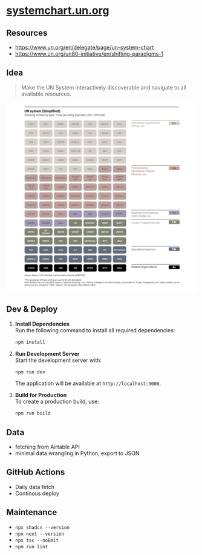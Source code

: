 # [systemchart.un.org](https://systemchart.un.org)

## Resources

- https://www.un.org/en/delegate/page/un-system-chart
- https://www.un.org/un80-initiative/en/shifting-paradigms-1

## Idea

> Make the UN System interactively discoverable and navigate to all available resources.

![UN System](docs/annex_un_system.png)

## Dev & Deploy

1. **Install Dependencies**  
   Run the following command to install all required dependencies:

   ```bash
   npm install
   ```

2. **Run Development Server**  
   Start the development server with:

   ```bash
   npm run dev
   ```

   The application will be available at `http://localhost:3000`.

3. **Build for Production**  
   To create a production build, use:
   ```bash
   npm run build
   ```

## Data

- fetching from Airtable API
- minimal data wrangling in Python, export to JSON

## GitHub Actions

- Daily data fetch
- Continous deploy

## Maintenance

- `npx shadcn --version`
- `npx next --version`
- `npx tsc --noEmit`
- `npm run lint`
